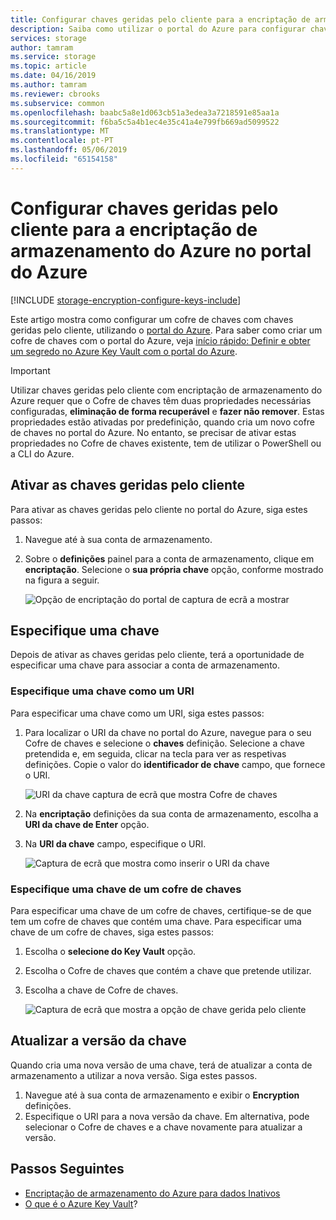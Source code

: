```yaml
---
title: Configurar chaves geridas pelo cliente para a encriptação de armazenamento do Azure no portal do Azure
description: Saiba como utilizar o portal do Azure para configurar chaves geridas pelo cliente para a encriptação de armazenamento do Azure. Chaves geridas pelo cliente permitem-lhe criar, girar, desativar e revogar os controlos de acesso.
services: storage
author: tamram
ms.service: storage
ms.topic: article
ms.date: 04/16/2019
ms.author: tamram
ms.reviewer: cbrooks
ms.subservice: common
ms.openlocfilehash: baabc5a8e1d063cb51a3edea3a7218591e85aa1a
ms.sourcegitcommit: f6ba5c5a4b1ec4e35c41a4e799fb669ad5099522
ms.translationtype: MT
ms.contentlocale: pt-PT
ms.lasthandoff: 05/06/2019
ms.locfileid: "65154158"
---
```

# <a name="configure-customer-managed-keys-for-azure-storage-encryption-from-the-azure-portal"></a>Configurar chaves geridas pelo cliente para a encriptação de armazenamento do Azure no portal do Azure

[!INCLUDE [storage-encryption-configure-keys-include](../../../includes/storage-encryption-configure-keys-include.md)]

Este artigo mostra como configurar um cofre de chaves com chaves geridas pelo cliente, utilizando o [portal do Azure](https://portal.azure.com/). Para saber como criar um cofre de chaves com o portal do Azure, veja [início rápido: Definir e obter um segredo no Azure Key Vault com o portal do Azure](../../key-vault/quick-create-portal.md). 


> [!IMPORTANT]
> Utilizar chaves geridas pelo cliente com encriptação de armazenamento do Azure requer que o Cofre de chaves têm duas propriedades necessárias configuradas, **eliminação de forma recuperável** e **fazer não remover**. Estas propriedades estão ativadas por predefinição, quando cria um novo cofre de chaves no portal do Azure. No entanto, se precisar de ativar estas propriedades no Cofre de chaves existente, tem de utilizar o PowerShell ou a CLI do Azure.

## <a name="enable-customer-managed-keys"></a>Ativar as chaves geridas pelo cliente

Para ativar as chaves geridas pelo cliente no portal do Azure, siga estes passos:

1. Navegue até à sua conta de armazenamento.
1. Sobre o **definições** painel para a conta de armazenamento, clique em **encriptação**. Selecione o **sua própria chave** opção, conforme mostrado na figura a seguir.

    ![Opção de encriptação do portal de captura de ecrã a mostrar](./media/storage-encryption-keys-portal/ssecmk1.png)

## <a name="specify-a-key"></a>Especifique uma chave

Depois de ativar as chaves geridas pelo cliente, terá a oportunidade de especificar uma chave para associar a conta de armazenamento.

### <a name="specify-a-key-as-a-uri"></a>Especifique uma chave como um URI

Para especificar uma chave como um URI, siga estes passos:

1. Para localizar o URI da chave no portal do Azure, navegue para o seu Cofre de chaves e selecione o **chaves** definição. Selecione a chave pretendida e, em seguida, clicar na tecla para ver as respetivas definições. Copie o valor do **identificador de chave** campo, que fornece o URI.

    ![URI da chave captura de ecrã que mostra Cofre de chaves](media/storage-encryption-keys-portal/key-uri-portal.png)

1. Na **encriptação** definições da sua conta de armazenamento, escolha a **URI da chave de Enter** opção.
1. Na **URI da chave** campo, especifique o URI.

   ![Captura de ecrã que mostra como inserir o URI da chave](./media/storage-encryption-keys-portal/ssecmk2.png)

### <a name="specify-a-key-from-a-key-vault"></a>Especifique uma chave de um cofre de chaves

Para especificar uma chave de um cofre de chaves, certifique-se de que tem um cofre de chaves que contém uma chave. Para especificar uma chave de um cofre de chaves, siga estes passos:

1. Escolha o **selecione do Key Vault** opção.
2. Escolha o Cofre de chaves que contém a chave que pretende utilizar.
3. Escolha a chave de Cofre de chaves.

   ![Captura de ecrã que mostra a opção de chave gerida pelo cliente](./media/storage-encryption-keys-portal/ssecmk3.png)

## <a name="update-the-key-version"></a>Atualizar a versão da chave

Quando cria uma nova versão de uma chave, terá de atualizar a conta de armazenamento a utilizar a nova versão. Siga estes passos.

1. Navegue até à sua conta de armazenamento e exibir o **Encryption** definições.
1. Especifique o URI para a nova versão da chave. Em alternativa, pode selecionar o Cofre de chaves e a chave novamente para atualizar a versão.

## <a name="next-steps"></a>Passos Seguintes

- [Encriptação de armazenamento do Azure para dados Inativos](storage-service-encryption.md)
- [O que é o Azure Key Vault](https://docs.microsoft.com/azure/key-vault/key-vault-whatis)?
